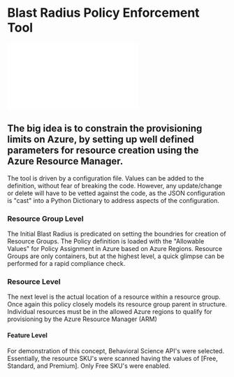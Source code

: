 # Blast Radius Policy Enforcement Tool

![Policy Editor](./images/Blast_Radius.pdf "Policy Editor") 

## The big idea is to constrain the provisioning limits on Azure, by setting up well defined parameters for resource creation using the Azure Resource Manager.

The tool is driven by a configuration file.  Values can be added to the definition, without fear of breaking the code.  However, any update/change or delete will have to be vetted against the code, as the JSON configuration is "cast" into a Python Dictionary to address aspects of the configuration.

### Resource Group Level
The Initial Blast Radius is predicated on setting the boundries for creation of Resource Groups.  The Policy definition is loaded with the "Allowable Values" for Policy Assignment in Azure based on Azure Regions.  Resource Groups are only containers, but at the highest level, a quick glimpse can be performed for a rapid compliance check.

### Resource Level
The next level is the actual location of a resource within a resource group.  Once again this policy closely models its resource group parent in structure.  Individual resources must be in the allowed Azure regions to qualify for provisioning by the Azure Resource Manager (ARM)

#### Feature Level
For demonstration of this concept, Behavioral Science API's were selected.  Essentially, the resource SKU's were scanned having the values of [Free, Standard, and Premium].  Only Free SKU's were enabled.
